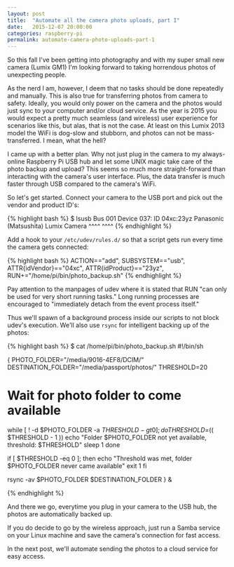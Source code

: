 ```yaml
---
layout: post
title:  "Automate all the camera photo uploads, part I"
date:   2015-12-07 20:00:00
categories: raspberry-pi
permalink: automate-camera-photo-uploads-part-1
---
```


So this fall I've been getting into photography and with my super small new camera (Lumix GM1) I'm looking forward to taking horrendous photos of unexpecting people.

As the nerd I am, however, I deem that no tasks should be done repeatedly and manually. This is also true for transferring photos from camera to safety. Ideally, you would only power on the camera and the photos would just sync to your computer and/or cloud service. As the year is 2015 you would expect a pretty much seamless (and wireless) user experience for scenarios like this, but alas, that is not the case. At least on this Lumix 2013 model the WiFi is dog-slow and stubborn, and photos can not be
mass-transferred. I mean, what the hell?  

I came up with a better plan. Why not just plug in the camera to my always-online Raspberry Pi USB hub and let some UNIX magic take care of the photo backup and upload? This seems so much more straight-forward than interacting with the camera's user interface. Plus, the data transfer is much faster through USB compared to the camera's WiFi.

So let's get started. Connect your camera to the USB port and pick out the vendor and product ID's:

{% highlight bash %}
$ lsusb
Bus 001 Device 037: ID 04xc:23yz Panasonic (Matsushita) Lumix Camera
                       ^^^^ ^^^^
{% endhighlight %}

Add a hook to your `/etc/udev/rules.d/` so that a script gets run every time the camera gets connected:

{% highlight bash %}
ACTION=="add", SUBSYSTEM=="usb", ATTR{idVendor}=="04xc", ATTR{idProduct}=="23yz", RUN+="/home/pi/bin/photo_backup.sh"
{% endhighlight %}

Pay attention to the manpages of udev where it is stated that RUN "can only be used for very short running tasks." Long running processes are encouraged to "immediately detach from the event process itself."

Thus we'll spawn of a background process inside our scripts to not block udev's execution. We'll also use `rsync` for intelligent backing up of the photos:

{% highlight bash %}
$ cat /home/pi/bin/photo_backup.sh
#!/bin/sh

{
  PHOTO_FOLDER="/media/9016-4EF8/DCIM/"
  DESTINATION_FOLDER="/media/passport/photos/"
  THRESHOLD=20
  # Wait for photo folder to come available
  while [ ! -d $PHOTO_FOLDER -a $THRESHOLD -gt 0 ]; do
    THRESHOLD=$(( $THRESHOLD - 1 ))
    echo "Folder $PHOTO_FOLDER not yet available, threshold: $THRESHOLD"
    sleep 1
  done

  if [ $THRESHOLD -eq 0 ]; then
    echo "Threshold was met, folder $PHOTO_FOLDER never came available"
    exit 1
  fi

  rsync -av $PHOTO_FOLDER $DESTINATION_FOLDER
} &

{% endhighlight %}

And there we go, everytime you plug in your camera to the USB hub, the photos are automatically backed up.

If you do decide to go by the wireless approach, just run a Samba service on your Linux machine and save the camera's connection for fast access. 

In the next post, we'll automate sending the photos to a cloud service for easy access.

